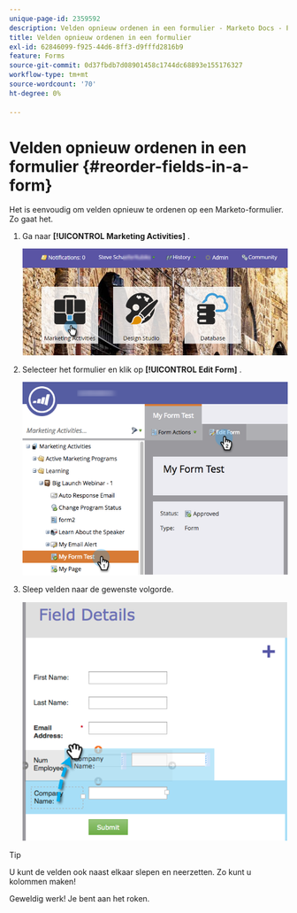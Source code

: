 ```yaml
---
unique-page-id: 2359592
description: Velden opnieuw ordenen in een formulier - Marketo Docs - Productdocumentatie
title: Velden opnieuw ordenen in een formulier
exl-id: 62846099-f925-44d6-8ff3-d9fffd2816b9
feature: Forms
source-git-commit: 0d37fbdb7d08901458c1744dc68893e155176327
workflow-type: tm+mt
source-wordcount: '70'
ht-degree: 0%

---
```


# Velden opnieuw ordenen in een formulier {#reorder-fields-in-a-form}

Het is eenvoudig om velden opnieuw te ordenen op een Marketo-formulier. Zo gaat het.

1. Ga naar **[!UICONTROL Marketing Activities]** .

   ![](assets/login-marketing-activities.png)

1. Selecteer het formulier en klik op **[!UICONTROL Edit Form]** .

   ![](assets/editform.png)

1. Sleep velden naar de gewenste volgorde.

   ![](assets/image2014-9-15-14-3a45-3a46.png)

>[!TIP]
>
>U kunt de velden ook naast elkaar slepen en neerzetten. Zo kunt u kolommen maken!

Geweldig werk! Je bent aan het roken.
